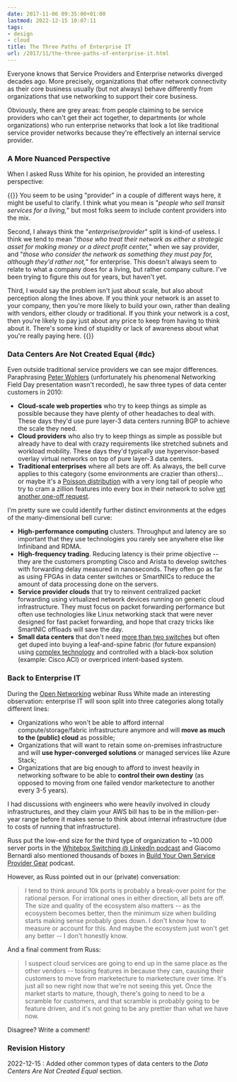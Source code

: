 ```yaml
---
date: 2017-11-06 09:35:00+01:00
lastmod: 2022-12-15 10:07:11
tags:
- design
- cloud
title: The Three Paths of Enterprise IT
url: /2017/11/the-three-paths-of-enterprise-it.html
---
```

Everyone knows that Service Providers and Enterprise networks diverged decades ago. More precisely, organizations that offer network connectivity as their core business usually (but not always) behave differently from organizations that use networking to support their core business.

Obviously, there are grey areas: from people claiming to be service providers who can't get their act together, to departments (or whole organizations) who run enterprise networks that look a lot like traditional service provider networks because they're effectively an internal service provider.
<!--more-->
### A More Nuanced Perspective

When I asked Russ White for his opinion, he provided an interesting perspective:

{{<long-quote>}}
You seem to be using "provider" in a couple of different ways here, it might be useful to clarify. I think what you mean is "*people who sell transit services for a living,*" but most folks seem to include content providers into the mix.

Second, I always think the "*enterprise/provider*" split is kind-of useless. I think we tend to mean "*those who treat their network as either a strategic asset for making money or a direct profit center,*" when we say provider, and "*those who consider the network as something they must pay for, although they'd rather not,*" for enterprise. This doesn't always seem to relate to what a company does for a living, but rather company culture. I've been trying to figure this out for years, but haven't yet.

Third, I would say the problem isn't just about scale, but also about perception along the lines above. If you think your network is an asset to your company, then you're more likely to build your own, rather than dealing with vendors, either cloudy or traditional. If you think your network is a cost, then you're likely to pay just about any price to keep from having to think about it. There's some kind of stupidity or lack of awareness about what you're really paying here.
{{</long-quote>}}

### Data Centers Are Not Created Equal {#dc}

Even outside traditional service providers we can see major differences. Paraphrasing [Peter Wohlers](https://www.linkedin.com/in/peterwohlers/) (unfortunately his phenomenal Networking Field Day presentation wasn't recorded), he saw three types of data center customers in 2010:

-   **Cloud-scale web properties** who try to keep things as simple as possible because they have plenty of other headaches to deal with. These days they'd use pure layer-3 data centers running BGP to achieve the scale they need.
-   **Cloud providers** who also try to keep things as simple as possible but already have to deal with crazy requirements like stretched subnets and workload mobility. These days they'd typically use hypervisor-based overlay virtual networks on top of pure layer-3 data centers.
-   **Traditional enterprises** where all bets are off. As always, the bell curve applies to this category (some environments are crazier than others)... or maybe it's a [Poisson distribution](https://en.wikipedia.org/wiki/Poisson_distribution) with a very long tail of people who try to cram a zillion features into every box in their network to solve [yet another one-off request](https://blog.ipspace.net/2022/11/public-cloud-snowflakes.html).

I'm pretty sure we could identify further distinct environments at the edges of the many-dimensional bell curve:

* **High-performance computing** clusters. Throughput and latency are so important that they use technologies you rarely see anywhere else like Infiniband and RDMA.
* **High-frequency trading**. Reducing latency is their prime objective -- they are the customers prompting Cisco and Arista to develop switches with forwarding delay measured in nanoseconds. They often go as far as using FPGAs in data center switches or SmartNICs to reduce the amount of data processing done on the servers.
* **Service provider clouds** that try to reinvent centralized packet forwarding using virtualized network devices running on generic cloud infrastructure. They must focus on packet forwarding performance but often use technologies like Linux networking stack that were never designed for fast packet forwarding, and hope that crazy tricks like SmartNIC offloads will save the day.
* **Small data centers** that don't need [more than two switches](https://www.ipspace.net/Optimize_Data_Center_Infrastructure/) but often get duped into buying a leaf-and-spine fabric (for future expansion) using [complex technology](https://blog.ipspace.net/2018/02/using-evpn-in-very-small-data-center.html) and controlled with a black-box solution (example: Cisco ACI) or overpriced intent-based system.

### Back to Enterprise IT

During the [Open Networking](http://www.ipspace.net/Open_Networking_for_Large-Scale_Networks) webinar Russ White made an interesting observation: enterprise IT will soon split into three categories along totally different lines:

-   Organizations who won't be able to afford internal compute/storage/fabric infrastructure anymore and will **move as much to the (public) cloud** as possible;
-   Organizations that will want to retain some on-premises infrastructure and will **use hyper-converged solutions** or managed services like Azure Stack;
-   Organizations that are big enough to afford to invest heavily in networking software to be able to **control their own destiny** (as opposed to moving from one failed vendor marketecture to another every 3-5 years).

I had discussions with engineers who were heavily involved in cloudy infrastructures, and they claim your AWS bill has to be in the million-per-year range before it makes sense to think about internal infrastructure (due to costs of running that infrastructure).

Russ put the low-end size for the third type of organization to ~10.000 server ports in the [Whitebox Switching @ LinkedIn podcast](http://blog.ipspace.net/2016/09/whitebox-switching-at-linkedin-with.html) and Giacomo Bernardi also mentioned thousands of boxes in [Build Your Own Service Provider Gear](http://blog.ipspace.net/2016/06/build-your-own-service-provider-gear-on.html) podcast.

However, as Russ pointed out in our (private) conversation:

> I tend to think around 10k ports is probably a break-over point for the rational person. For irrational ones in either direction, all bets are off. The size and quality of the ecosystem also matters -- as the ecosystem becomes better, then the minimum size when building starts making sense probably goes down. I don't know how to measure or account for this. And maybe the ecosystem just won't get any better -- I don't honestly know.

And a final comment from Russ:

> I suspect cloud services are going to end up in the same place as the other vendors -- tossing features in because they can, causing their customers to move from marketecture to marketecture over time. It's just all so new right now that we're not seeing this yet. Once the market starts to mature, though, there's going to need to be a scramble for customers, and that scramble is probably going to be feature driven, and it's not going to be any prettier than what we have now.

Disagree? Write a comment!

### Revision History

2022-12-15
: Added other common types of data centers to the _Data Centers Are Not Created Equal_ section.
